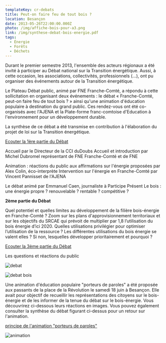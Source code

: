 ```yaml
---
templateKey: cr-debats
title: Peut-on faire feu de tout bois ?
location: Besançon
date: 2013-05-26T22:00:00.000Z
photo: /img/affiche-bois-pour-a3.png
link: /img/synthese-debat-bois-energie.pdf
tags:
  - Énergie
  - Forêts
  - Déchets
---
```

Durant le premier semestre 2013, l'ensemble des acteurs régionaux a été invité à participer au Débat national sur la Transition énergétique. Aussi, à cette occasion, les associations, collectivités, professionnels (…), ont pu organiser des événements autour de la Transition énergétique.

Le Plateau Débat public, animé par FNE Franche-Comté, a répondu à cette sollicitation en organisant deux événements : le débat « Franche-Comté, peut-on faire feu de tout bois ? » ainsi qu'une animation d'éducation populaire à destination du grand public. Ces rendez-vous ont été co-organisés avec l'AJENA et la Plate-forme franc-comtoise d'Education à l'environnement pour un développement durable.

La synthèse de ce débat a été transmise en contribution à l'élaboration du projet de loi sur la Transition énergétique.

[Ecouter la 1ère partie du Débat](/img/debat-bois-energie1.mp3)

Accueil par le Directeur de la CCI duDoubs Accueil et introduction par Michel Dubromel représentant de FNE Franche-Comté et de FNE

Animation : réactions du public aux affirmations sur l'énergie proposées par Alex Colin, éco-interprète Intervention sur l'énergie en Franche-Comté par Vincent Pannisset de l'AJENA

Le débat animé par Emmanuel Caen, journaliste à Participe Présent Le bois : une énergie propre ? renouvelable ? rentable ? compétitive ?

**2ème partie du Débat**

Quel potentiel et quelles limites au développement de la filière bois-énergie en Franche-Comté ? Zoom sur les plans d'approvisionnement territoriaux et sur les objectifs du SRCAE qui prévoit de multiplier par 1,8 l’utilisation du bois énergie d’ici 2020. Quelles utilisations privilégier pour optimiser l’utilisation de la ressource ? Les différentes utilisations du bois énergie se valent elles ? Si non, lesquelles développer prioritairement et pourquoi ?

[Ecouter la 3ème partie du Débat](/img/debat-bois-energie-partie-3.mp3)

Les questions et réactions du public

![debat](/img/debat-bois-energie.jpg?nf_resize=fit&w=400#img-center "debat")

![debat bois](/img/01.jpg?nf_resize=fit&w=400#img-center "debat bois")

Une animation d'éducation populaire "porteurs de paroles" a été proposée aux passants de la place de la Révolution le samedi 18 juin à Besançon. Elle avait pour objectif de recueillir les représentations des citoyens sur le bois-énergie et de les informer de la tenue du débat sur le bois-énergie. Vous découvrirez ci-dessous leurs réactions en images. Vous pouvez également consulter la synthèse du débat figurant ci-dessus pour un retour sur l'animation.

[principe de l'animation "porteurs de paroles" ](/img/synthese-porteurs-de-paroles.pdf)

![animation](/img/06.jpg?nf_resize=fit&w=400#img-center "animation")